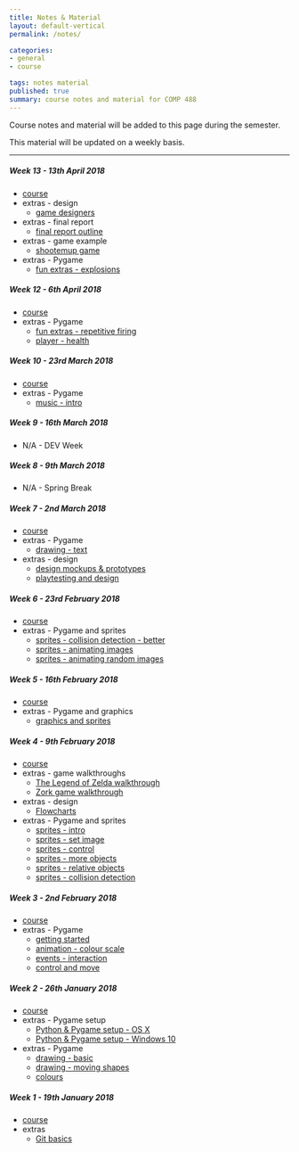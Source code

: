 ```yaml
---
title: Notes & Material
layout: default-vertical
permalink: /notes/

categories:
- general
- course

tags: notes material
published: true
summary: course notes and material for COMP 488
---
```


Course notes and material will be added to this page during the semester.

This material will be updated on a weekly basis.

***

<!--
##### Week 15 - 26th April 2017
  * extras - final report
    * [final report outline](/assets/docs/extras/final-report-outline.pdf)

##### Week 14 - 19th April 2017
  * [course](/assets/docs/Comp488-week14.pdf)
  * extras - final report
    * [final report outline](/assets/docs/extras/final-report-outline.pdf)
  * extras - design
    * [game designers - updated](/assets/docs/extras/game-design-dev/game-designers.pdf)
  * extras - design and dev
    * [dramatic elements](/assets/docs/extras/game-design-dev/game-dramatic-elements.pdf)
    * [formal elements](/assets/docs/extras/game-design-dev/game-formal-elements.pdf)

##### Week 13 - 12th April 2017
  * [course](/assets/docs/Comp488-week13.pdf)
  * extras - design
    * [game designers](/assets/docs/extras/game-design-dev/game-designers.pdf)
  * extras - final report
    * [final report outline](/assets/docs/extras/final-report-outline.pdf)
  * extras - game example
    * [shootemup game](/assets/docs/extras/pygame/game-examples/shooter.pdf)

##### Week 12 - 5th April 2017
  * [course](/assets/docs/Comp488-week12.pdf)
-->

##### Week 13 - 13th April 2018
  * [course](/assets/docs/2018/comp488-week13.pdf)
  * extras - design
    * [game designers](/assets/docs/extras/game-design-dev/game-designers.pdf)
  * extras - final report
    * [final report outline](/assets/docs/extras/final-report-outline-2018.pdf)
  * extras - game example
    * [shootemup game](/assets/docs/extras/pygame/game-examples/shooter.pdf)
  * extras - Pygame
    * [fun extras - explosions](/assets/docs/extras/pygame/fun-extras/extras-part1-explosions.pdf)

##### Week 12 - 6th April 2018
  * [course](/assets/docs/2018/comp488-week12.pdf)
  * extras - Pygame
    * [fun extras - repetitive firing](/assets/docs/extras/pygame/fun-extras/extras-part1-firing.pdf)
    * [player - health](/assets/docs/extras/pygame/player-health/player-health-intro.pdf)

##### Week 10 - 23rd March 2018
  * [course](/assets/docs/2018/comp488-week10.pdf)
  * extras - Pygame
    * [music - intro](/assets/docs/extras/pygame/music/music-intro.pdf)

##### Week 9 - 16th March 2018
* N/A - DEV Week

##### Week 8 - 9th March 2018
  * N/A - Spring Break

##### Week 7 - 2nd March 2018
  * [course](/assets/docs/2018/comp488-week7.pdf)
  * extras - Pygame
    * [drawing - text](/assets/docs/extras/pygame/drawing-text/drawing-text.pdf)
  * extras - design
    * [design mockups & prototypes](/assets/docs/extras/game-design-dev/design-mockups-gaming.pdf)
    * [playtesting and design](/assets/docs/extras/game-design-dev/game-playtesting.pdf)

##### Week 6 - 23rd February 2018
  * [course](/assets/docs/2018/comp488-week6.pdf)
  * extras - Pygame and sprites
    * [sprites - collision detection - better](/assets/docs/extras/pygame/sprites/sprites-collision-detection-better.pdf)
    * [sprites - animating images](/assets/docs/extras/pygame/sprites/sprites-animating-images.pdf)
    * [sprites - animating random images](/assets/docs/extras/pygame/sprites/sprites-animating-random-images.pdf)

##### Week 5 - 16th February 2018
  * [course](/assets/docs/2018/comp488-week5.pdf)
  * extras - Pygame and graphics
    * [graphics and sprites](/assets/docs/extras/pygame/graphics/graphics-and-sprites.pdf)

##### Week 4 - 9th February 2018
  * [course](/assets/docs/2018/comp488-week4.pdf)
  * extras - game walkthroughs
    * [The Legend of Zelda walkthrough](/assets/docs/extras/game-walkthroughs/LegendofZelda.pdf)
    * [Zork game walkthrough](/assets/docs/extras/game-walkthroughs/zork-outline-1995.pdf)
  * extras - design
    * [Flowcharts](/assets/docs/extras/game-design-dev/game-plan-flowcharts.pdf)
  * extras - Pygame and sprites
    * [sprites - intro](/assets/docs/extras/pygame/sprites/sprites-intro.pdf)
    * [sprites - set image](/assets/docs/extras/pygame/sprites/sprites-set-image.pdf)
    * [sprites - control](/assets/docs/extras/pygame/sprites/sprites-control.pdf)
    * [sprites - more objects](/assets/docs/extras/pygame/sprites/sprites-more-objects.pdf)
    * [sprites - relative objects](/assets/docs/extras/pygame/sprites/sprites-relative-objects.pdf)
    * [sprites - collision detection](/assets/docs/extras/pygame/sprites/sprites-collision-detection.pdf)

##### Week 3 - 2nd February 2018
  * [course](/assets/docs/2018/comp488-week3.pdf)
  * extras - Pygame
    * [getting started](/assets/docs/extras/pygame/getting-started.pdf)
    * [animation - colour scale](/assets/docs/extras/pygame/animation-colour-scale.pdf)
    * [events - interaction](/assets/docs/extras/pygame/events-input.pdf)
    * [control and move](/assets/docs/extras/pygame/move-coordinate-plane.pdf)

##### Week 2 - 26th January 2018
  * [course](/assets/docs/2018/comp488-week2.pdf)
  * extras - Pygame setup
    * [Python & Pygame setup - OS X](/assets/docs/extras/python-install-setup-osx.pdf)
    * [Python & Pygame setup - Windows 10](/assets/docs/extras/python-install-setup-windows.pdf)
  * extras - Pygame
    * [drawing - basic](/assets/docs/extras/pygame/drawing-basic.pdf)
    * [drawing - moving shapes](/assets/docs/extras/pygame/drawing-moving-shapes.pdf)
    * [colours](/assets/docs/extras/pygame/pygame-colours.pdf)

##### Week 1 - 19th January 2018
  * [course](/assets/docs/2018/comp488-week1.pdf)
  * extras
    * [Git basics](/assets/docs/extras/git-basics.pdf)

